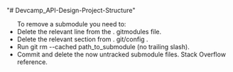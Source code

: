 "# Devcamp_API-Design-Project-Structure" 
<ul> 
To remove a submodule you need to:
  <li>
Delete the relevant line from the . gitmodules file.
     </li>
     <li>
Delete the relevant section from . git/config .
        </li>
        <li>
Run git rm --cached path_to_submodule (no trailing slash).
           </li>
           <li>
Commit and delete the now untracked submodule files. Stack Overflow reference.
              </li>
</ul>
